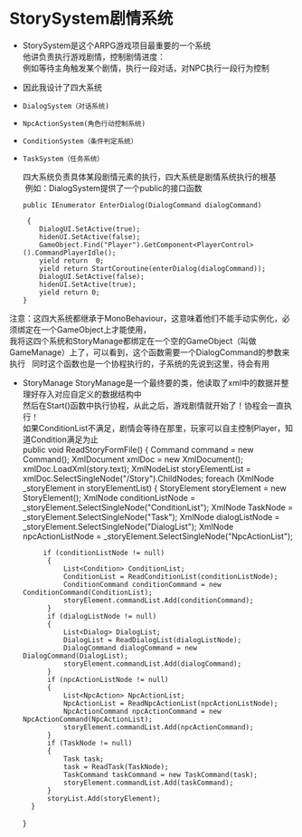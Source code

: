 # StorySystem剧情系统
* StorySystem是这个ARPG游戏项目最重要的一个系统  
他讲负责执行游戏剧情，控制剧情进度：  
例如等待主角触发某个剧情，执行一段对话，对NPC执行一段行为控制  
* 因此我设计了四大系统  
*     DialogSystem（对话系统)  
*     NpcActionSystem(角色行动控制系统)  
*     ConditionSystem（条件判定系统）
*     TaskSystem（任务系统）    
  
  四大系统负责具体某段剧情元素的执行，四大系统是剧情系统执行的根基  
  例如：DialogSystem提供了一个public的接口函数

      public IEnumerator EnterDialog(DialogCommand dialogCommand)    
       
       {    
          DialogUI.SetActive(true);  
          hidenUI.SetActive(false);
          GameObject.Find("Player").GetComponent<PlayerControl>().CommandPlayerIdle();
          yield return  0;
          yield return StartCoroutine(enterDialog(dialogCommand));
          DialogUI.SetActive(false);
          hidenUI.SetActive(true);
          yield return 0;
      }     
      

注意：这四大系统都继承于MonoBehaviour，这意味着他们不能手动实例化，必须绑定在一个GameObject上才能使用，  
我将这四个系统和StoryManage都绑定在一个空的GameObject（叫做GameManage）上了，可以看到，这个函数需要一个DialogCommand的参数来执行  
同时这个函数也是一个协程执行的，子系统的先说到这里，待会有用  
* StoryManage
StoryManage是一个最终要的类，他读取了xml中的数据并整理好存入对应自定义的数据结构中  
然后在Start()函数中执行协程，从此之后，游戏剧情就开始了！协程会一直执行！  
如果ConditionList不满足，剧情会等待在那里，玩家可以自主控制Player，知道Condition满足为止  
        public void ReadStoryFormFile()
        {
            Command command = new Command();
            XmlDocument xmlDoc = new XmlDocument();
            xmlDoc.LoadXml(story.text);
            XmlNodeList storyElementList = xmlDoc.SelectSingleNode("/Story").ChildNodes;
            foreach (XmlNode _storyElement in storyElementList)
        {
            StoryElement storyElement = new StoryElement();
            XmlNode conditionListNode = _storyElement.SelectSingleNode("ConditionList");
            XmlNode TaskNode = _storyElement.SelectSingleNode("Task");
            XmlNode dialogListNode = _storyElement.SelectSingleNode("DialogList");
            XmlNode npcActionListNode = _storyElement.SelectSingleNode("NpcActionList");
         
           if (conditionListNode != null)
            {
                List<Condition> ConditionList;
                ConditionList = ReadConditionList(conditionListNode);
                ConditionCommand conditionCommand = new ConditionCommand(ConditionList);
                storyElement.commandList.Add(conditionCommand);
            }
            if (dialogListNode != null)
            {
                List<Dialog> DialogList;
                DialogList = ReadDialogList(dialogListNode);
                DialogCommand dialogCommand = new DialogCommand(DialogList);
                storyElement.commandList.Add(dialogCommand);
            }
            if (npcActionListNode != null)
            {
                List<NpcAction> NpcActionList;
                NpcActionList = ReadNpcActionList(npcActionListNode);
                NpcActionCommand npcActionCommand = new NpcActionCommand(NpcActionList);
                storyElement.commandList.Add(npcActionCommand);
            }
            if (TaskNode != null)
            {
                Task task;
                task = ReadTask(TaskNode);
                TaskCommand taskCommand = new TaskCommand(task);
                storyElement.commandList.Add(taskCommand);
            }
            storyList.Add(storyElement);
        }
    }
